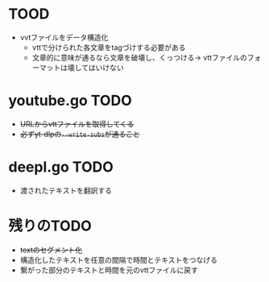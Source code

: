# TOOD
- vvtファイルをデータ構造化
    - vttで分けられた各文章をtagづけする必要がある
    - 文章的に意味が通るなら文章を破壊し、くっつける-> vttファイルのフォーマットは壊してはいけない


# youtube.go TODO
- ~~URLからvttファイルを取得してくる~~
- ~~必ずyt-dlpの`--write-subs`が通ること~~

# deepl.go TODO
- 渡されたテキストを翻訳する

# 残りのTODO
- ~~textのセグメント化~~
- 構造化したテキストを任意の間隔で時間とテキストをつなげる
- 繋がった部分のテキストと時間を元のvttファイルに戻す